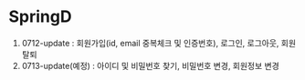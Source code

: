 # SpringD

1. 0712-update : 회원가입(id, email 중복체크 및 인증번호), 로그인, 로그아웃, 회원탈퇴
2. 0713-update(예정) : 아이디 및 비밀번호 찾기, 비밀번호 변경, 회원정보 변경
